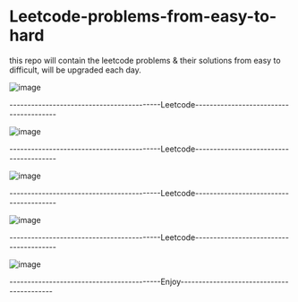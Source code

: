 # Leetcode-problems-from-easy-to-hard
this repo will contain the leetcode problems &amp; their solutions from easy to difficult, will be upgraded each day.


![image](https://github.com/user-attachments/assets/dde5f816-fadd-44a1-ae8d-50809d76d7ea)

------------------------------------------Leetcode---------------------------------------

![image](https://github.com/user-attachments/assets/797956f6-4e98-4cfe-9680-ceac7c52fa76)

------------------------------------------Leetcode---------------------------------------

![image](https://github.com/user-attachments/assets/8847eee4-a86d-415e-85fb-c3bd1ec5d091)

------------------------------------------Leetcode---------------------------------------

![image](https://github.com/user-attachments/assets/0db36672-e114-4795-b2dd-ab567e16e51d)

------------------------------------------Leetcode---------------------------------------

![image](https://github.com/user-attachments/assets/1ca3bae3-0bdc-44df-bbde-81c6c3681d8c)

------------------------------------------Enjoy------------------------------------------
